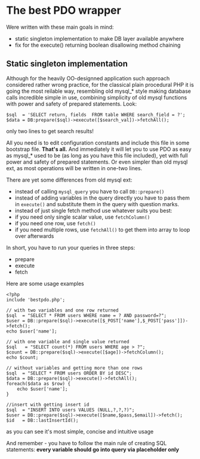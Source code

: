 The best PDO wrapper
=================

Were written with these main goals in mind:

- static singleton implementation to make DB layer available anywhere
- fix for the execute() returning boolean disallowing method chaining

## Static singleton implementation

Although for the heavily OO-designned application such approach considered rather wrong practice, for the classical plain procedural PHP it is going the most reilable way, resembling old mysql_* style making database calls incredible simple in use, combining simplicity of old mysql functions with power and safety of prepared statements. Look:

    $sql  = 'SELECT return, fields  FROM table WHERE search_field = ?';
    $data = DB:prepare($sql)->execute([$search_val])->fetchAll();

only two lines to get search results!

All you need is to edit configuration constants and include this file in some bootstrap file. **That's all.** And immediately it will let you to use PDO as easy as mysql_* used to be (as long as you have this file included), yet with full power and safety of prepared statements. Or even simpler than old mysql ext, as most operations will be written in one-two lines.

There are yet some differences from old mysql ext:

- instead of calling `mysql_query` you have to call `DB::prepare()`
- instead of adding variables in the query directly you have to pass them in `execute()` and substitute them in the query with question marks.
- instead of just single fetch method use whatever suits you best:
 - if you need only single scalar value, use `fetchColumn()`
 - if you need one row, use `fetch()`
 - if you need multiple rows, use `fetchAll()` to get them into array to loop over afterwards

In short, you have to run your queries in three steps:

- prepare
- execute
- fetch

Here are some usage examples

    <?php
    include 'bestpdo.php';
    
    // with two variables and one row returned
    $sql  = "SELECT * FROM users WHERE name = ? AND password=?";
    $user = DB::prepare($sql)->execute([$_POST['name'],$_POST['pass']])->fetch();
    echo $user['name'];
    
    // with one variable and single value returned
    $sql   = "SELECT count(*) FROM users WHERE age > ?";
    $count = DB::prepare($sql)->execute([$age])->fetchColumn();
    echo $count;

    // without variables and getting more than one rows
    $sql  = "SELECT * FROM users ORDER BY id DESC";
    $data = DB::prepare($sql)->execute()->fetchAll();
    foreach($data as $row) {
        echo $user['name'];
    }

    //insert with getting insert id
    $sql  = "INSERT INTO users VALUES (NULL,?,?,?)";
    $user = DB::prepare($sql)->execute([$name,$pass,$email])->fetch();
    $id   = DB::lastInsertId();

as you can see it's most simple, concise and intuitive usage

And remember - you have to follow the main rule of creating SQL statements: **every variable should go into query via placeholder only**





